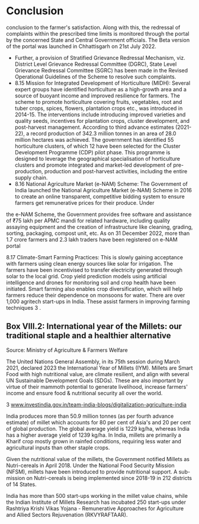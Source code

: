 # Conclusion

conclusion to the farmer's satisfaction. Along with this, the redressal of complaints within the prescribed time limits is monitored through the portal by the concerned State  and  Central  Government  officials.  The  Beta  version  of  the  portal  was  launched  in Chhattisgarh on 21st July 2022.
- Further, a provision of Stratified Grievance Redressal Mechanism, viz. District Level Grievance  Redressal  Committee  (DGRC),  State  Level  Grievance  Redressal  Committee (SGRC) has been made in the Revised Operational Guidelines of the Scheme to resolve such complaints.
- 8.15  Mission for Integrated Development of Horticulture (MIDH): Several expert groups have identified horticulture as a high-growth area and a source of buoyant income and improved resilience for farmers. The scheme to promote horticulture covering fruits, vegetables, root and tuber crops, spices, flowers, plantation crops etc., was introduced in 2014-15. The interventions include introducing improved varieties and quality seeds, incentives for plantation crops, cluster development, and post-harvest management. According to third advance estimates (2021-22), a record production of 342.3 million tonnes in an area of 28.0 million hectares was achieved. The government has identified 55 horticulture clusters, of which 12 have been selected for the Cluster Development Programme (CDP) pilot phase. This programme is designed to leverage the geographical specialisation of horticulture clusters and promote integrated and market-led development  of  pre-production,  production  and  post-harvest  activities,  including  the  entire supply chain.
- 8.16  National  Agriculture  Market  (e-NAM)  Scheme:  The  Government  of  India  launched the  National Agriculture  Market  (e-NAM)  Scheme  in  2016  to  create  an  online  transparent, competitive bidding system to ensure farmers get remunerative prices for their produce. Under

the e-NAM Scheme, the Government provides free software and assistance of ₹75 lakh per APMC mandi for related hardware, including quality assaying equipment and the creation of infrastructure like cleaning, grading, sorting, packaging, compost unit, etc. As on 31 December 2022, more than 1.7 crore farmers and 2.3 lakh traders have been registered on e-NAM portal

8.17  Climate-Smart Farming Practices: This is slowly gaining acceptance with farmers using clean energy sources like solar for irrigation. The farmers have been incentivised to transfer electricity generated through solar to the local grid. Crop yield prediction models using artificial intelligence and drones for monitoring soil and crop health have been initiated. Smart farming also enables crop diversification, which will help farmers reduce their dependence on monsoons for water. There are over 1,000 agritech start-ups in India. These assist farmers in improving farming techniques  3 .

## Box VIII.2: International year of the Millets: our traditional staple and a healthier alternative

<!-- image -->

Source: Ministry of Agriculture &amp; Farmers Welfare

The United Nations General Assembly, in its 75th session during March 2021, declared 2023 the International Year of Millets (IYM). Millets are Smart Food with high nutritional value, are  climate  resilient,  and  align  with  several  UN  Sustainable  Development  Goals  (SDGs). These are also important by virtue of their mammoth potential to generate livelihood, increase farmers' income and ensure food &amp; nutritional security all over the world.

3 www.investindia.gov.in/team-india-blogs/digitalization-agriculture-india

India produces more than 50.9 million tonnes (as per fourth advance estimate) of millet which accounts for 80 per cent of Asia's and 20 per cent of global production. The global average yield is 1229 kg/ha, whereas India has a higher average yield of 1239 kg/ha. In India, millets are  primarily  a  Kharif  crop  mostly  grown  in  rainfed  conditions,  requiring  less  water  and agricultural inputs than other staple crops.

Given the nutritional value of the millets, the Government notified Millets as Nutri-cereals in April 2018. Under the National Food Security Mission (NFSM), millets have been introduced to  provide  nutritional  support. A  sub-mission  on  Nutri-cereals  is  being  implemented  since 2018-19 in 212 districts of 14 States.

India  has  more  than  500  start-ups  working  in  the  millet  value  chains,  while  the  Indian Institute  of  Millets  Research  has  incubated  250  start-ups  under  Rashtriya  Krishi  Vikas Yojana - Remunerative Approaches for Agriculture and Allied Sectors Rejuvenation (RKVYRAFTAAR).

##